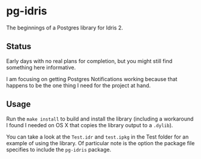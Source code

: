 # pg-idris

The beginnings of a Postgres library for Idris 2.

## Status

Early days with no real plans for completion, but you might still find something here informative.

I am focusing on getting Postgres Notifications working because that happens to be the one thing I need for the project at hand.

## Usage

Run the `make install` to build and install the library (including a workaround I found I needed on OS X that copies the library output to a `.dylib`).

You can take a look at the `Test.idr` and `test.ipkg` in the Test folder for an example of using the library. 
Of particular note is the option the package file specifies to include the `pg-idris` package.
